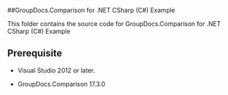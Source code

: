 ##GroupDocs.Comparison for .NET CSharp (C#) Example

This folder contains the source code for GroupDocs.Comparison for .NET CSharp (C#) Example

## Prerequisite

+ Visual Studio 2012 or later.

+ GroupDocs.Comparison 17.3.0

